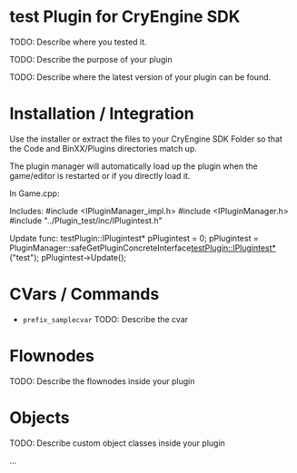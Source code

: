 test Plugin for CryEngine SDK
=====================================
TODO: Describe where you tested it.

TODO: Describe the purpose of your plugin

TODO: Describe where the latest version of your plugin can be found.

Installation / Integration
==========================
Use the installer or extract the files to your CryEngine SDK Folder so that the Code and BinXX/Plugins directories match up.

The plugin manager will automatically load up the plugin when the game/editor is restarted or if you directly load it.


In Game.cpp:

Includes:
#include <IPluginManager_impl.h>
#include <IPluginManager.h>
#include "../Plugin_test/inc/IPlugintest.h"

Update func:
    testPlugin::IPlugintest* pPlugintest = 0;
    pPlugintest = PluginManager::safeGetPluginConcreteInterface<testPlugin::IPlugintest*>("test");
    pPlugintest->Update();

CVars / Commands
================
* ```prefix_samplecvar```
  TODO: Describe the cvar

Flownodes
=========
TODO: Describe the flownodes inside your plugin

Objects
=======
TODO: Describe custom object classes inside your plugin

...